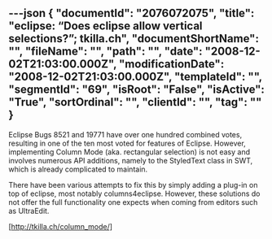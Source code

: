 ---json
{
  "documentId": "2076072075",
  "title": "eclipse: “Does eclipse allow vertical selections?”; tkilla.ch",
  "documentShortName": "",
  "fileName": "",
  "path": "",
  "date": "2008-12-02T21:03:00.000Z",
  "modificationDate": "2008-12-02T21:03:00.000Z",
  "templateId": "",
  "segmentId": "69",
  "isRoot": "False",
  "isActive": "True",
  "sortOrdinal": "",
  "clientId": "",
  "tag": ""
}
---

Eclipse Bugs 8521 and 19771 have over one hundred combined votes, resulting in one of the ten most voted for features of Eclipse. However, implementing Column Mode (aka. rectangular selection) is not easy and involves numerous API additions, namely to the StyledText class in SWT, which is already complicated to maintain.

There have been various attempts to fix this by simply adding a plug-in on top of eclipse, most notably columns4eclipse. However, these solutions do not offer the full functionality one expects when coming from editors such as UltraEdit. 

[http://tkilla.ch/column_mode/]
